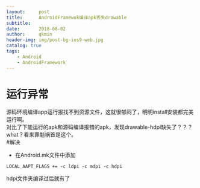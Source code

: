 ```yaml
---
layout:     post
title:      AndroidFramewok编译apk丢失drawable
subtitle:  
date:       2018-08-02
author:     qkmin
header-img: img/post-bg-ios9-web.jpg
catalog: true
tags:
    - Android 
    - AndroidFramework
---
```

# 运行异常  
源码环境编译app运行报找不到资源文件，这就很郁闷了，明明install安装都完美运行啊。  
对比了下能运行的apk和源码编译报错的apk，发现drawable-hdpi缺失了？？？  
what？看来罪魁祸首是这个。   
#解决  
- 在Android.mk文件中添加  
```
LOCAL_AAPT_FLAGS += -c ldpi -c mdpi -c hdpi
```
  
hdpi文件夹编译过后就有了